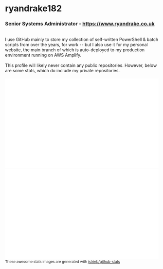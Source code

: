 # ryandrake182

### Senior Systems Administrator - https://www.ryandrake.co.uk

<br />I use GitHub mainly to store my collection of self-written PowerShell & batch scripts from over the years, for work -- but I also use it for my personal website, the main branch of which is auto-deployed to my production environment running on AWS Amplify.
<br />
<br />
This profile will likely never contain any public repositories. However, below are some stats, which do include my private repositories. 
<br />
<br />
![GitHubStats1](https://github.com/ryandrake182/github-stats/blob/master/generated/overview.svg)
![GitHubStats2](https://github.com/ryandrake182/github-stats/blob/master/generated/languages.svg)
<br /><sup>These awesome stats images are generated with [jstrieb/github-stats](https://github.com/jstrieb/github-stats "jstrieb/github-stats")</sup>
